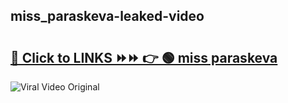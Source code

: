 
 ## miss_paraskeva-leaked-video 

# <h2><a href="https://clipsfans.com/miss_paraskeva&ref=git">🔗 Click to LINKS ⏩⏩ 👉 🟢 miss paraskeva </a></h2>

<a href="https://clipsfans.com/miss_paraskeva&ref=git" rel="nofollow" data-target="animated-image.originalLink"><img src="https://i.ibb.co.com/xMMVF88/686577567.gif" alt="Viral Video Original" style="max-width: 100%; display: inline-block;" data-target="animated-image.originalImage"></a>
